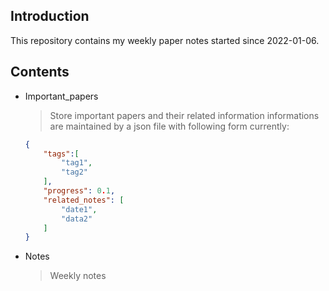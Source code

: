 ## Introduction

This repository contains my weekly paper notes started since 2022-01-06.

## Contents

- Important_papers
  > Store important papers and their related information
  > informations are maintained by a json file with following form currently:
  ```json
  {
      "tags":[
          "tag1",
          "tag2"
      ],
      "progress": 0.1,
      "related_notes": [
          "date1",
          "data2"
      ]
  }
  ```

- Notes
  > Weekly notes